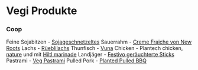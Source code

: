 # Vegi Produkte


### Coop

Feine Sojabitzen - [Sojageschnetzeltes]( https://www.coop.ch/de/lebensmittel/fruechte-gemuese/pflanzliche-alternativen-zu-fleisch/delicorn-tivall-vegetarisch-geschnetzeltes/p/4184522?context=search&trackingtoken=searchrelevanz%7Carea1%7CA%7CSearchrelevanz%7CSearchrelevanz_U2P%7CU2P)
Sauerrahm - [Creme Fraiche von New Roots](https://www.coop.ch/de/inspiration-geschenke/ernaehrung/vegan/milch-jogurt-kaeseersatz/new-roots-vegane-alternative-zu-creme-fraiche/p/6798827?context=search)
Lachs - [Rüeblilachs](https://www.wildfoods.ch/)
Thunfisch - [Vuna](https://www.coop.ch/de/lebensmittel/fruechte-gemuese/pflanzliche-alternativen-zu-fleisch/garden-gourmet-vuna/p/6640069?context=search&trackingtoken=nulltreffer%7Carea1%7CA%7Ccoop+spezifische+Empfehlungslogiken%7Cnulltreffer_U2P_promo%7CU2Ps)
Chicken - Plantech chicken, [nature](https://www.coop.ch/de/lebensmittel/fruechte-gemuese/pflanzliche-alternativen-zu-fleisch/planted-vegan-filets-nature/p/6570112?context=search&trackingtoken=searchrelevanz%7Carea1%7CA%7CSearchrelevanz%7CSearchrelevanz_U2P%7CU2P) und mit [Hiltl marinade](https://www.coop.ch/de/lebensmittel/fruechte-gemuese/pflanzliche-alternativen-zu-fleisch/planted-vegane-filets-mariniert/p/6570070?context=search&trackingtoken=searchrelevanz%7Carea1%7CA%7CSearchrelevanz%7CSearchrelevanz_U2P_Promo%7CU2P)
Landjäger - [Festivo geräuchterte Sticks](https://www.coop.ch/de/lebensmittel/fruechte-gemuese/pflanzliche-alternativen-zu-fleisch/festivo-geraeucherter-stick-vegan/p/6073235?context=search)
Pastrami - [Veg Pastrami](https://www.coop.ch/de/lebensmittel/fruechte-gemuese/pflanzliche-alternativen-zu-fleisch/veg-pastrami/p/6744335?context=search)
Pulled Pork - [Planted Pulled BBQ](https://www.coop.ch/de/lebensmittel/fruechte-gemuese/pflanzliche-alternativen-zu-fleisch/planted-pulled-bbq/p/6703995?context=search)

